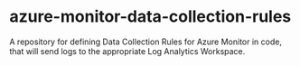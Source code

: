 # azure-monitor-data-collection-rules

A repository for defining Data Collection Rules for Azure Monitor in code, that will send logs to the appropriate Log Analytics Workspace.

<!-- BEGIN_TF_DOCS -->

<!-- END_TF_DOCS -->